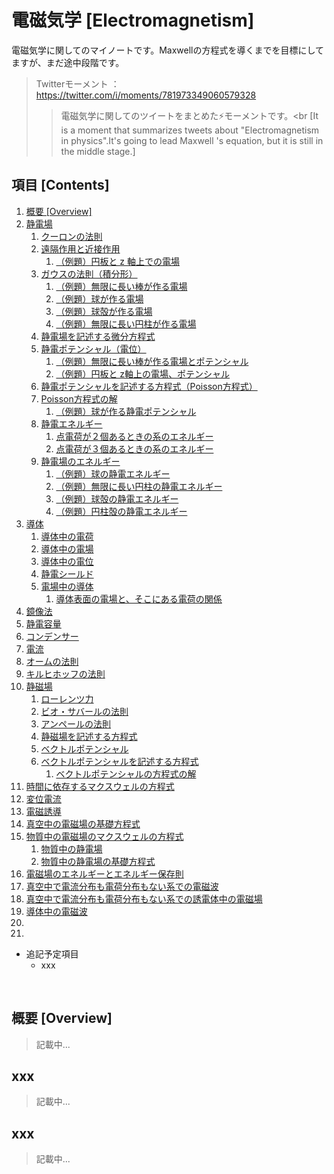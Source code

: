 # 電磁気学 [Electromagnetism]

電磁気学に関してのマイノートです。Maxwellの方程式を導くまでを目標にしてますが、まだ途中段階です。


> Twitterモーメント ： https://twitter.com/i/moments/781973349060579328
>> 電磁気学に関してのツイートをまとめた⚡モーメントです。<br
>> [It is a moment that summarizes tweets about "Electromagnetism in physics".It's going to lead Maxwell 's equation, but it is still in the middle stage.]


## 項目 [Contents]
1. [概要 [Overview]](#ID_1)
1. [静電場](#ID_x)
    1. [クーロンの法則](#ID_x)
    1. [遠隔作用と近接作用](#ID_x)
        1. [（例題）円板と z 軸上での電場](#ID_x)
    1. [ガウスの法則（積分形）](#ID_x)
        1. [（例題）無限に長い棒が作る電場](#ID_x)
        1. [（例題）球が作る電場](#ID_x)
        1. [（例題）球殻が作る電場](#ID_x)
        1. [（例題）無限に長い円柱が作る電場](#ID_x)
    1. [静電場を記述する微分方程式](#ID_x)
    1. [静電ポテンシャル（電位）](#ID_x)
        1. [（例題）無限に長い棒が作る電場とポテンシャル](#ID_x)
        1. [（例題）円板と z軸上の電場、ポテンシャル](#ID_x)
    1. [静電ポテンシャルを記述する方程式（Poisson方程式）](#ID_x)
    1. [Poisson方程式の解](#ID_x)
        1. [（例題）球が作る静電ポテンシャル](#ID_x)
    1. [静電エネルギー](#ID_x)
        1. [点電荷が２個あるときの系のエネルギー](#ID_x)
        1. [点電荷が３個あるときの系のエネルギー](#ID_x)
    1. [静電場のエネルギー](#ID_x)
        1. [（例題）球の静電エネルギー](#ID_x)
        1. [（例題）無限に長い円柱の静電エネルギー](#ID_x)
        1. [（例題）球殻の静電エネルギー](#ID_x)
        1. [（例題）円柱殻の静電エネルギー](#ID_x)
1. [導体](#ID_x)
    1. [導体中の電荷](#ID_x)
    1. [導体中の電場](#ID_x)
    1. [導体中の電位](#ID_x)
    1. [静電シールド](#ID_x)
    1. [電場中の導体](#ID_x)
        1. [導体表面の電場と、そこにある電荷の関係](#ID_x)
1. [鏡像法](#ID_x)
1. [静電容量](#ID_x)
1. [コンデンサー](#ID_x)
1. [電流](#ID_x)
1. [オームの法則](#ID_x)
1. [キルヒホッフの法則](#ID_x)
1. [静磁場](#ID_x)
    1. [ローレンツ力](#ID_x)
    1. [ビオ・サバールの法則](#ID_x)
    1. [アンペールの法則](#ID_x)
    1. [静磁場を記述する方程式](#ID_x)
    1. [ベクトルポテンシャル](#ID_x)
    1. [ベクトルポテンシャルを記述する方程式](#ID_x)
        1. [ベクトルポテンシャルの方程式の解](#ID_x)
1. [時間に依存するマクスウェルの方程式](#ID_x)
1. [変位電流](#ID_x)
1. [電磁誘導](#ID_x)
1. [真空中の電磁場の基礎方程式](#ID_x)
1. [物質中の電磁場のマクスウェルの方程式](#ID_x)
    1. [物質中の静電場](#ID_x)
    1. [物質中の静電場の基礎方程式](#ID_x)
1. [電磁場のエネルギーとエネルギー保存則](#ID_x)
1. [真空中で電流分布も電荷分布もない系での電磁波](#ID_x)
1. [真空中で電流分布も電荷分布もない系での誘電体中の電磁場](#ID_x)
1. [導体中の電磁波](#ID_x)
1. [](#ID_x)
1. [](#ID_x)

- 追記予定項目
    - xxx

<br>

<a id="ID_1"></a>

## 概要 [Overview]
> 記載中...

<a id="ID_2"></a>

## xxx
> 記載中...

<a id="ID_x"></a>

## xxx
> 記載中...